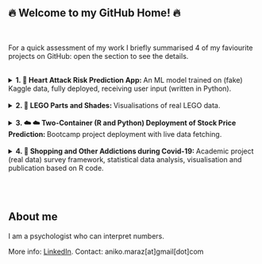 ## 🔥 Welcome to my GitHub Home! 🔥 
<br>

For a quick assessment of my work I briefly summarised 4 of my faviourite projects on GitHub: open the section to see the details.
<br> <br>

<details>
<summary> <b>1. 💓 Heart Attack Risk Prediction App: </b> An ML model trained on (fake) Kaggle data, fully deployed, receiving user input (written in Python).</summary>
<br> 
This project was inspired by the <b>Heart Attack Risk Analysis</b> competition on <b>Kaggle</b>. The task was to predict heart attack risk (low/high) given 25 lifestyle and biometric features. After submitting my prediction to the Kaggle competition, I decided to develop another model, prioritizing precision to allow for more sensitive detection of high-risk cases. This model employs the <b>XGBoost</b> algorithm with <b>probability estimation</b>. If the model identifies a positive case, it is correct 43% of the time. After several iterations, the project culminated in deployment on <b>Google Cloud Platform</b> with a Streamlit frontend. The scripts (written in <b>Python</b>) can be found in <a href="https://github.com/anikomaraz/heart_attack_kaggle">this repository</a>.
<br>

Try it out! ➡️                                   [Heart Attack Risk App](https://fake-heart-attack.streamlit.app/)

<p align="center">
  <img src="https://drive.google.com/uc?export=view&id=17j_i3x_7hsjq252NOC_0X-6kj3lcLK-s" alt="Heart Attack Risk Prediction App" width="50%">
</p>

</details>
<br>

<details>
<summary> <b> 2. 🔮 LEGO Parts and Shades: </b> Visualisations of real LEGO data. </summary>
  <br>
Do you like LEGO? Then you'll love this little <a href="https://github.com/anikomaraz/LEGO/blob/main/lego.ipynb"><b>visualization project</b></a> that analyzes LEGO parts, sets, and color shades since their inception in 1949. My favorite image:

<p align="center">
  <img src="https://drive.google.com/uc?export=view&id=1vjgQACI3-Vo02b2bLNwOzsw8jc2C9Ah-" alt="LEGO Parts and Shades" width="80%">
</p>

</details>
<br>

<details>
<summary> <b> 3. ☁️ ☁️ Two-Container (R and Python) Deployment of Stock Price Prediction: </b> Bootcamp project deployment with live data fetching.</summary>
<br>
This project was part of my Data Science Bootcamp demo, where I handled the <b>data engineering</b> aspect. This <a href="https://github.com/anikomaraz/stock_prediction_2containers"><b>GitHub repository</b></a> contains the full deployment: <b>two backend containers—</b>(1) the <b>Python</b> container fetching data via API calls and containing the model weights, and (2) the <b>R</b> container creating visualizations using <b>ggplot</b>. The frontend is displayed using Streamlit. To learn more about how I deployed this project using two containers (Python and R) and linked it to the Streamlit frontend, check out my <a href="https://github.com/anikomaraz/stock_prediction_2containers/blob/master/blogpost/dockerize.md"><b>blog post</b></a>. A visual summary of what happens under the hood:
  
<p align="center">
  <img src="https://drive.google.com/uc?export=view&id=1tmrcfmCaHZdPJyxhrq_ZT630uMCwF4Lb" alt="Two-Container Deployment of Stock Price Prediction" width="50%">
</p>

</details>
<br>

<details>
<summary> <b> 4. 👛 Shopping and Other Addictions during Covid-19: </b> Academic project (real data) survey framework, statistical data analysis, visualisation and publication based on R code.</summary>
<br>
This project provided a unique opportunity to observe how the progress of the pandemic and the associated distress influenced addictive behaviors in the first 6 months in the USA. Using MTurk, we sampled 25 Americans every 3 days and administered our survey via formr (an R framework) to observe changes in patterns. <b>Live data quality checks</b>, reminders and feedback was included. You can find all the information in the <a href="https://github.com/anikomaraz/covid19-shopping"><b>repository</b></a> and in the two academic papers: <a href="https://akjournals.com/view/journals/2006/10/4/article-p912.xml?body=pdf-23898"><b>Paper 1</b></a> on excessive behaviors and <a href="https://www.ncbi.nlm.nih.gov/pmc/articles/PMC9109632/pdf/jba-11-088.pdf"><b>Paper 2</b></a> focusing specifically on <b>shopping</b>.
  
<p align="center">
  <img src="https://drive.google.com/uc?export=view&id=1qQ23p8SpZkIyaiwFKWYa8EsLr7tiszxF" alt="Shopping and Other Addictions during Covid-19" width="40%">
</p>

</details>



<br><br>

## About me

I am a psychologist who can interpret numbers.  

More info: [LinkedIn](https://www.linkedin.com/in/aniko-maraz-85220968/).
Contact: aniko.maraz[at]gmail[dot]com  
